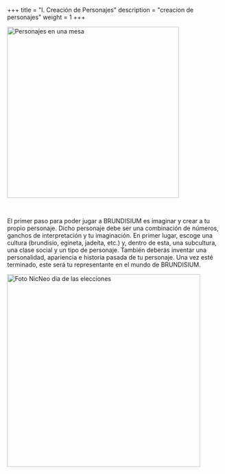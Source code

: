 +++
title = "I. Creación de Personajes"
description = "creacion de personajes"
weight = 1
+++

<p>
<img src="mesa_personajes.png" alt="Personajes en una mesa"  height="400">
</p>
<br>

El primer paso para poder jugar a BRUNDISIUM es imaginar y crear a tu propio personaje. Dicho personaje debe ser una combinación de números, ganchos de interpretación y tu imaginación. En primer lugar, escoge una cultura (brundisio, egineta, jadeíta, etc.) y, dentro de esta, una subcultura, una clase social y un tipo de personaje. También deberás inventar una personalidad, apariencia e historia pasada de tu personaje. Una vez esté terminado, este será tu representante en el mundo de BRUNDISIUM.
<br>

 <p><img src="yo_personajes.png" alt="Foto NicNeo dia de las elecciones"  height="450"></p>
